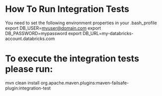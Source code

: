 
# How To Run Integration Tests
You need to set the following environment properties in your .bash_profile
export DB_USER=myuser@domain.com
export DB_PASSWORD=mypassword
export DB_URL=my-databricks-account.databricks.com


# To execute the integration tests please run:
mvn clean install org.apache.maven.plugins:maven-failsafe-plugin:integration-test

